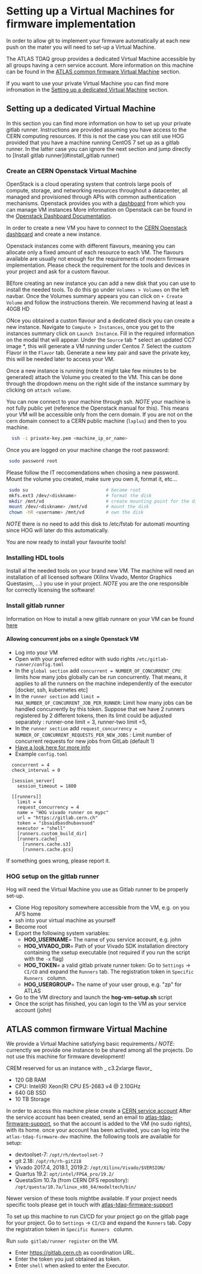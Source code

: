 # Setting up a Virtual Machines for firmware implementation

In order to allow git to implement your firmware automatically at each new push on the mater you will need to set-up a Virtual Machine.

The ATLAS TDAQ group provides a dedicated Virtual Machine accessible by all groups having a cern service account.
More information on this machine can be found in the [ATLAS common firmware Virtual Machine](#ATLAS_common?firmware_virtual_machine) section.

If you want to use your private Virtual Machine you can find more infromation in the [Setting up a dedicated Virtual Machine](#setting_up_a_dedicated_Virtual_Machine) section.

## Setting up a dedicated Virtual Machine

In this section you can find more information on how to set up your private gitlab runner.
Instructions are provided assuming you have access to the CERN computing resources. 
If this is not the case you can still use HOG provided that you have a machine running CentOS 7 set up as a gitlab runner.
In the latter case you can ignore the next section and jump directly to [Install gitlab runner](#install_gitlab runner)

### Create an CERN Openstack Virtual Machine

OpenStack is a cloud operating system that controls large pools of compute, storage, and networking resources throughout a datacenter, all managed and provisioned through APIs with common authentication mechanisms.
Openstack provides you with a [dashboard](https://openstack.cern.ch/project/) from which you can manage VM instances
More information on Openstack can be found in the [Openstack Dashboard Documentation](https://docs.openstack.org/horizon/train/user/).

In order to create a new VM you have to connect to the [CERN Openstack dashboard](https://openstack.cern.ch/project/) and create a new instance.

Openstack instances come with different flavours, meaning you can allocate only a fixed amount of each resource to each VM.
The flavours available are usually not enough for the requirements of modern firmware implementation.
Please check the requirement for the tools and devices in your project and ask for a custom flavour.

BEfore creating an new instance you can add a new disk that you can use to install the needed tools.
To do this go under ``` Volumes > Volumes ``` on the left navbar.
Once the Volumes summary appears you can click on ``` + Create Volume ``` and follow the instructions therein.
We recommend having at least a 40GB HD

ONce you obtained a custon flavour and a dedicated disck you can create a new instance. 
Navigate to ``` Compute > Instances ```, once you get to the instances summary click  on ``` Launch Instance ```.
Fill in the required information on the modal that will appear.
Under the ``` Source ``` tab * select an updated CC7 image *, this will generate a VM running under Centos 7.
Select the custom Flavor in the ``` Flavor ``` tab.
Generate a new key pair and save the private key, this will be needed later to access your VM.

Once a new instance is running (note it might take few minutes to be generated) attach the Volume you created to the VM.
This can be done through the dropdown menu on the right side of the instance summary by clicking on ``` attach volume ```.

You can now connect to your machine through ssh.
*NOTE* your machine is not fully public yet (reference the Openstack manual for this).
This means your VM will be accessible only from the cern domain.
If you are not on the cern domain connect to a CERN public machine (``` lxplus ```) and then to you machine.

```bash
  ssh -i private-key.pem <machine_ip_or_name>
 ```

 Once you are logged on your machine change the root password:

 ```bash
  sudo password root
 ```
Please follow the IT reccomendations when chosing a new password.
Mount the volume you created, make sure you own it, format it, etc...

```bash
 sudo su                             # become root
 mkfs.ext3 /dev/<diskname>           # format the disk
 mkdir /mnt/vd                       # create mounting point for the disk
 mount /dev/<diskname> /mnt/vd       # mount the disk
 chown -hR <username> /mnt/vd        # own the disk
```

*NOTE* there is no need to add this disk to /etc/fstab for automati mounting since HOG will later do this automatically.

You are now ready to install your favourite tools!

### Installing  HDL tools

Install al the needed tools on your brand new VM.
The machine will need an installation of all licensed software (Xilinx Vivado, Mentor Graphics Questasim, ...) you use in your project.
*NOTE* you are the one responsible for correctly licensing the software!

### Install gitlab runner

Information on How to install a new gitlab runnare on your VM can be found [here](https://docs.gitlab.com/runner/install/)

#### Allowing concurrent jobs on a single Openstack VM

- Log into your VM
- Open with your preferred editor with sudo rights `/etc/gitlab-runner/config.toml`
- In the `global section` add ``concurrent = NUMBER_OF_CONCURRENT_CPU``:  limits how many jobs globally can be run concurrently. That means, it applies to all the runners on the machine independently of the executor [docker, ssh, kubernetes etc]
- In the `runner section` add ``limit = MAX_NUMBER_OF_CONCURRENT_JOB_PER_RUNNER``: Limit how many jobs can be handled concurrently by this token. Suppose that we have 2 runners registered by 2 different tokens, then its limit could be adjusted separately : runner-one limit = 3, runner-two limit =5,
- In the `runner section` add ``request_concurrency = NUMBER_OF_CONCURRENT_REQUESTS_PER_NEW_JOBS`` : Limit number of concurrent requests for new jobs from GitLab (default 1)
- [Have a look here for more info](https://medium.com/faun/maximize-your-gitlab-runner-power-with-ci-cd-concurrent-pipelines-a5dcc092cee7)
- Example ``config.toml``

```
  concurrent = 4
  check_interval = 0

  [session_server]
    session_timeout = 1800

  [[runners]]
    limit = 4
    request_concurrency = 4
    name = "HOG vivado runner on mypc"
    url = "https://gitlab.cern.ch"
    token = "ibsaidbasdhubavsuod"
    executor = "shell"
    [runners.custom_build_dir]
    [runners.cache]
      [runners.cache.s3]
      [runners.cache.gcs]
```
If something goes wrong, please report it.

### HOG setup on the gitlab runner

Hog will need the Virtual Machine you use as Gitlab runner to be properly set-up.
- Clone Hog repository somewhere accessible from the VM, e.g. on you AFS home
- ssh into your virtual machine as yourself
- Become root
- Export the following system variables:
  - __HOG_USERNAME__= The name of you service account, e.g. john
  - __HOG_VIVADO_DIR__= Path of your Vivado SDK installation directory containing the xsetup executable (not required if you run the script with the ``-x`` flag)
  - __HOG_TOKEN__= a valid gitlab private runner token: Go to `Settings` -> `CI/CD` and expand the `Runners` tab. The registration token in `Specific Runners ` column.
  - __HOG_USERGROUP__= The name of your user group, e.g. "zp" for ATLAS
- Go to the VM directory and launch the __hog-vm-setup.sh__ script
- Once the script has finished, you can login to the VM as your service account (john)

## ATLAS common firmware Virtual Machine

We provide a Virtual Machine satisfying basic requirements./
*NOTE*: currenctly we provide one instance to be shared among all the projects.
Do not use this machine for firmware development!

CREM reserved for us an instance with _ c3.2xlarge flavor_

- 120 GB RAM
- CPU: Intel(R) Xeon(R) CPU E5-2683 v4 @ 2.10GHz
- 640 GB SSD
- 10 TB Storage

In order to access this machine plese create a [CERN service account](https://account.cern.ch/account/Help/?kbid=011010)
After the service account has been created, send an email to [atlas-tdaq-firmware-support](mailto:atlas-tdaq-firmware-support@cern.ch), so that the account is added to the VM (no sudo rights), with its home.
once your account has been activated, you can log into the ``` atlas-tdaq-firmware-dev ``` machine.
the following tools are available for setup:

- devtoolset-7: ``` /opt/rh/devtoolset-7 ```
- git 2.18: ``` /opt/rh/rh-git218 ```
- Vivado 2017.4, 2018.1, 2019.2:  ``` /opt/Xilinx/Vivado/$VERSION/ ```
- Quartus 19.2: ``` opt/intel/FPGA_pro/19.2/ ```
- QuestaSim 10.7a (from CERN DFS repository): ```/opt/questa/10.7a/linux_x86_64/modeltech/bin/ ```

Newer version of these tools mightbe available.
If your project needs specific tools please get in touch with [atlas-tdaq-firmware-support](mailto:atlas-tdaq-firmware-support@cern.ch)

To set up this machine to run CI/CD for your project go on the gitlab page for your project. 
Go to `Settings` -> `CI/CD` and expand the `Runners` tab.
Copy the registration token in `Specific Runners ` column.

Run `sudo gitlab/runner register` on the VM.

- Enter https://gitlab.cern.ch as coordination URL.
- Enter the token you just obtained as token.
- Enter `shell` when asked to enter the Executor.
